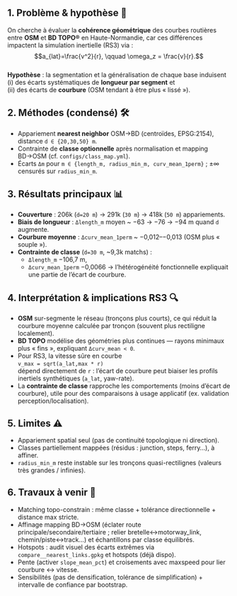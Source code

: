 ## 1. Problème & hypothèse 📐

On cherche à évaluer la **cohérence géométrique** des courbes routières entre **OSM** et **BD TOPO®** en Haute-Normandie, car ces différences impactent la simulation inertielle (RS3) via :  
$$a_{lat}=\frac{v^2}{r}, \qquad \omega_z = \frac{v}{r}.$$  
**Hypothèse** : la segmentation et la généralisation de chaque base induisent  
(i) des écarts systématiques de **longueur par segment** et  
(ii) des écarts de **courbure** (OSM tendant à être plus « lissé »).

## 2. Méthodes (condensé) 🛠️

- Appariement **nearest neighbor** OSM→BD (centroïdes, EPSG:2154), distance `d ∈ {20,30,50} m`.
- Contrainte de **classe optionnelle** après normalisation et mapping BD→OSM (cf. `configs/class_map.yml`).
- Écarts `Δm` pour `m ∈ {length_m, radius_min_m, curv_mean_1perm}` ; ±∞ censurés sur `radius_min_m`.

## 3. Résultats principaux 📊

- **Couverture** : 206k (`d=20 m`) → 291k (`30 m`) → 418k (`50 m`) appariements.
- **Biais de longueur** : `Δlength_m` moyen ~ −63 → −76 → −94 m quand `d` augmente.
- **Courbure moyenne** : `Δcurv_mean_1perm` ~ −0,012–−0,013 (OSM plus « souple »).
- **Contrainte de classe** (`d=30 m`, ~9,3k matchs) :  
  - `Δlength_m` −106,7 m,  
  - `Δcurv_mean_1perm` −0,0066 → l’hétérogénéité fonctionnelle expliquait une partie de l’écart de courbure.

## 4. Interprétation & implications RS3 🔍

- **OSM** sur-segmente le réseau (tronçons plus courts), ce qui réduit la courbure moyenne calculée par tronçon (souvent plus rectiligne localement).
- **BD TOPO** modélise des géométries plus continues — rayons minimaux plus « fins », expliquant `Δcurv_mean < 0`.
- Pour RS3, la vitesse sûre en courbe  
  `v_max = sqrt(a_lat,max * r)`  
  dépend directement de `r` : l’écart de courbure peut biaiser les profils inertiels synthétiques (`a_lat`, yaw-rate).
- La **contrainte de classe** rapproche les comportements (moins d’écart de courbure), utile pour des comparaisons à usage applicatif (ex. validation perception/localisation).

## 5. Limites ⚠️

- Appariement spatial seul (pas de continuité topologique ni direction).
- Classes partiellement mappées (résidus : junction, steps, ferry…), à affiner.
- `radius_min_m` reste instable sur les tronçons quasi-rectilignes (valeurs très grandes / infinies).

## 6. Travaux à venir 🚧

- Matching topo-constrain : même classe + tolérance directionnelle + distance max stricte.
- Affinage mapping BD→OSM (éclater route principale/secondaire/tertiaire ; relier bretelle↔motorway_link, chemin/piste↔track…) et échantillons par classe équilibrés.
- Hotspots : audit visuel des écarts extrêmes via `compare__nearest_links.gpkg` et hotspots (déjà dispo).
- Pente (activer `slope_mean_pct`) et croisements avec maxspeed pour lier courbure ↔ vitesse.
- Sensibilités (pas de densification, tolérance de simplification) + intervalle de confiance par bootstrap.